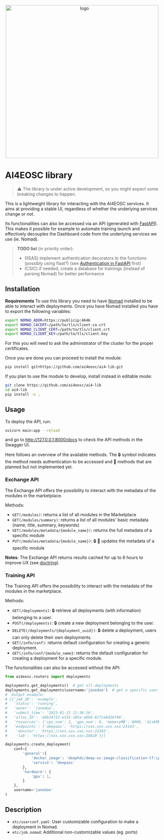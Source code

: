 <div align="center">
<img src="https://ai4eosc.eu/wp-content/uploads/sites/10/2022/09/horizontal-transparent.png" alt="logo" width="500"/>
</div>

# AI4EOSC library

> :warning: The library is under active development, so you might expect some breaking changes to happen. 

[//]: # ([![GitHub license]&#40;https://img.shields.io/github/license/ai4eosc/ai4eosc.svg&#41;]&#40;https://github.com/ai4eosc/ai4eosc/blob/master/LICENSE&#41;)
[//]: # ([![GitHub release]&#40;https://img.shields.io/github/release/ai4eosc/ai4eosc.svg&#41;]&#40;https://github.com/ai4eosc/ai4eosc/releases&#41;)
[//]: # ([![PyPI]&#40;https://img.shields.io/pypi/v/ai4eosc.svg&#41;]&#40;https://pypi.python.org/pypi/ai4eosc&#41;)
[//]: # ([![Python versions]&#40;https://img.shields.io/pypi/pyversions/ai4eosc.svg&#41;]&#40;https://pypi.python.org/pypi/ai4eosc&#41;)

This is a lightweight library for interacting with the AI4EOSC services. It aims at providing a stable UI, regardless of whether the underlying services change or not.

Its functionalities can also be accessed via an API (generated with [FastAPI](https://fastapi.tiangolo.com/)). 
This makes it possible for example to automate training launch and effectively decouples the Dashboard code from the underlying services we use (ie. Nomad).

> **TODO list** (in priority order):
> * (IISAS) implement authentication decorators to the functions (possibly using flaat?) (see [Authentication in FastAPI](https://fastapi.tiangolo.com/tutorial/security/) first)
> * (CSIC) if needed, create a database for trainings (instead of parsing Nomad) for better performance


## Installation

**Requirements**
To use this library you need to have [Nomad](https://developer.hashicorp.com/nomad/tutorials/get-started/get-started-install) installed to be able to interact with deployments.
Once you have Nomad installed you have to export the following variables:
```bash
export NOMAD_ADDR=https://publicip:4646
export NOMAD_CACERT=/path/to/tls/client-ca.crt
export NOMAD_CLIENT_CERT=/path/to/tls/client.crt
export NOMAD_CLIENT_KEY=/path/to/tls/client.key
```
For this you will need to ask the administrator of the cluster for the proper certificates.

Once you are done you can proceed to install the module:
```bash
pip install git+https://github.com/ai4eosc/ai4-lib.git
```

If you plan to use the module to develop, install instead in editable mode:
```bash
git clone https://github.com/ai4eosc/ai4-lib
cd ai4-lib
pip install -e .
```


## Usage

To deploy the API, run:

```bash
uvicorn main:app --reload
```

and go to http://127.0.0.1:8000/docs to check the API methods in the Swagger UI.

Here follows an overview of the available methods. The :lock: symbol indicates the method needs authentication to be accessed and :red_circle: methods that are planned but not implemented yet.


### Exchange API

The Exchange API offers the possibility to interact with the metadata of the modules in the marketplace.

Methods:
* `GET(/modules)`: returns a list of all modules in the Marketplace
* `GET(/modules/summary)`: returns a list of all modules' basic metadata (name, title, summary, keywords)
* `GET(/modules/metadata/{module_name})`: returns the full metadata of a specific module
* `PUT(/modules/metadata/{module_name})`: :lock: :red_circle: updates the metadata of a specific module

**Notes**: The Exchange API returns results cached for up to 6 hours to improve UX (see [doctring](./ai4eosc/routers/modules.py)).

### Training API

The Training API offers the possibility to interact with the metadata of the modules in the marketplace.

Methods:
* `GET(/deployments)`: :lock: retrieve all deployments (with information) belonging to a user.
* `POST(/deployments)`: :lock: create a new deployment belonging to the user. 
* `DELETE(/deployments/{deployment_uuid})`: :lock: delete a deployment, users can only delete their own deployments.
* `GET(/info/conf)`: returns default configuration for creating a generic deployment.
* `GET(/info/conf/{module_name}`: returns the default configuration for creating a deployment for a specific module.

The functionalities can also be accessed without the API:

```python
from ai4eosc.routers import deployments

deployments.get_deployments()  # get all deployments
deployments.get_deployments(username='janedoe')  # get a specific user's deployments
#  Output example:
# [{'job_ID': 'example',
#   'status': 'running',
#   'owner': 'janedoe',
#   'submit_time': '2023-01-13 11:36:16',
#   'alloc_ID': 'e6b24722-e332-185a-a9b6-817ce8d26f48',
#   'resources': {'cpu_num': 2, 'gpu_num': 0, 'memoryMB': 8000, 'diskMB': 300},
#   'endpoints': {'deepaas': 'https://xxx.xxx.xxx.xxx:23143',
#    'monitor': 'https://xxx.xxx.xxx.xxx:22365',
#    'lab': 'https://xxx.xxx.xxx.xxx:20820'}}]

deployments.create_deployment(
    conf={
        'general':{
            'docker_image': 'deephdc/deep-oc-image-classification-tf:cpu',
            'service': 'deepaas'
        },
        'hardware': {
            'gpu': 1,
        }     
    },
    username='janedoe'
)
```


## Description

* `etc/userconf.yaml`: User customizable configuration to make a deployment in Nomad.
* `etc/job.nomad`: Additional non-customizable values (eg. ports)
